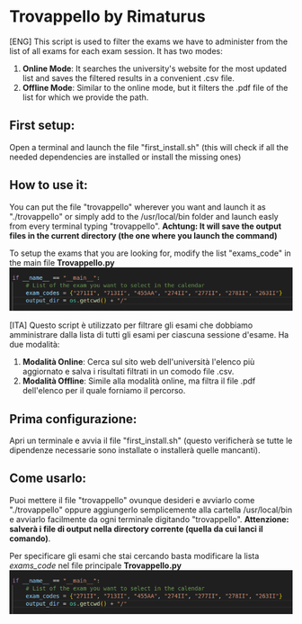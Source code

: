 # Trovappello by Rimaturus
[ENG] This script is used to filter the exams we have to administer from the list of all exams for each exam session. 
It has two modes:
1. **Online Mode**: It searches the university's website for the most updated list and saves the filtered results in a convenient .csv file.
2. **Offline Mode**: Similar to the online mode, but it filters the .pdf file of the list for which we provide the path.

## First setup:
Open a terminal and launch the file "first_install.sh" (this will check if all the needed dependencies are installed or install the missing ones)

## How to use it:
You can put the file "trovappello" wherever you want and launch it as "./trovappello" or simply add to the /usr/local/bin folder and launch easly from every terminal typing "trovappello". 
**Achtung: It will save the output files in the current directory (the one where you launch the command)**

To setup the exams that you are looking for, modify the list "exams_code" in the main file **Trovappello.py**
![Exams_code](images/exam_codes.png)


[ITA] Questo script è utilizzato per filtrare gli esami che dobbiamo amministrare dalla lista di tutti gli esami per ciascuna sessione d'esame. Ha due modalità:
1. **Modalità Online**: Cerca sul sito web dell'università l'elenco più aggiornato e salva i risultati filtrati in un comodo file .csv.
2. **Modalità Offline**: Simile alla modalità online, ma filtra il file .pdf dell'elenco per il quale forniamo il percorso.

## Prima configurazione:
Apri un terminale e avvia il file "first_install.sh" (questo verificherà se tutte le dipendenze necessarie sono installate o installerà quelle mancanti).

## Come usarlo:
Puoi mettere il file "trovappello" ovunque desideri e avviarlo come "./trovappello" oppure aggiungerlo semplicemente alla cartella /usr/local/bin e avviarlo facilmente da ogni terminale digitando "trovappello". 
**Attenzione: salverà i file di output nella directory corrente (quella da cui lanci il comando)**.

Per specificare gli esami che stai cercando basta modificare la lista *exams_code* nel file principale **Trovappello.py**
![Exams_code](images/exam_codes.png)
